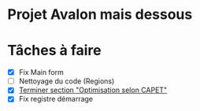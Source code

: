 ﻿# Projet Avalon mais dessous

<h1>Tâches à faire</h1>

- [X] Fix Main form
- [ ] Nettoyage du code (Regions)
- [X] [Terminer section "Optimisation selon CAPET"](https://docs.google.com/document/d/1i4LjuuLipLX-KsAxw3XLVrAVDnkgs4_tzlxecsJYMa4/edit?ouid=110336874143640900974&usp=docs_home&ths=true)
- [X] Fix registre démarrage
